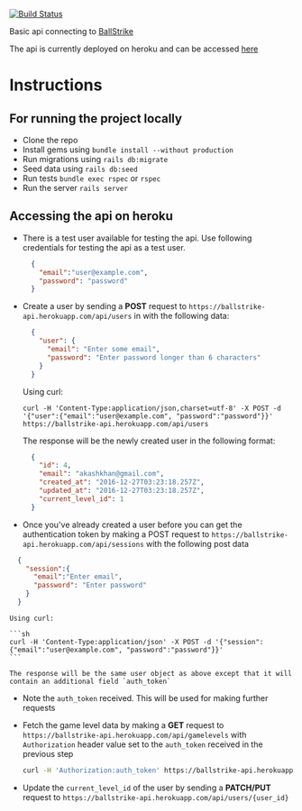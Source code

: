 [![Build Status](https://travis-ci.org/akash93/ball-strike-api.svg?branch=master)](https://travis-ci.org/akash93/ball-strike-api)

Basic api connecting to [ BallStrike ]( https://github.com/akash93/ball-strike )

The api is currently deployed on heroku and can be accessed [here](https://ballstrike-api.herokuapp.com)

# Instructions

## For running the project locally

  * Clone the repo
  * Install gems using `bundle install --without production`
  * Run migrations using `rails db:migrate`
  * Seed data using `rails db:seed`
  * Run tests `bundle exec rspec` or `rspec`
  * Run the server `rails server`

## Accessing the api on heroku

  * There is a test user available for testing the api. Use following credentials for testing the api as a test user.

    ```json
      {
        "email":"user@example.com",
        "password": "password"
      }

    ```
  * Create a user by sending a **POST** request to `https://ballstrike-api.herokuapp.com/api/users` in with the following data:

    ```json
      {
        "user": {
          "email": "Enter some email",
          "password": "Enter password longer than 6 characters"
        }
      }
    ```
    Using curl:

    `curl -H 'Content-Type:application/json,charset=utf-8' -X POST -d '{"user":{"email":"user@example.com", "password":"password"}}' https://ballstrike-api.herokuapp.com/api/users `

    The response will be the newly created user in the following format:

    ```json
      {
        "id": 4,
        "email": "akashkhan@gmail.com",
        "created_at": "2016-12-27T03:23:18.257Z",
        "updated_at": "2016-12-27T03:23:18.257Z",
        "current_level_id": 1
      }
    ```

  * Once you've already created a user before you can get the authentication token by making a POST request to
  `https://ballstrike-api.herokuapp.com/api/sessions` with the following post data

  ```json
    {
      "session":{
        "email":"Enter email",
        "password": "Enter password"
      }
    }
  ```
    Using curl:

    ```sh
    curl -H 'Content-Type:application/json' -X POST -d '{"session":{"email":"user@example.com", "password":"password"}}'
    ```
    
    The response will be the same user object as above except that it will contain an additional field `auth_token`

  * Note the `auth_token` received. This will be used for making further requests
  * Fetch the game level data by making a **GET** request to `https://ballstrike-api.herokuapp.com/api/gamelevels` with `Authorization` header value set to the `auth_token` received in the previous step

    ```sh
    curl -H 'Authorization:auth_token' https://ballstrike-api.herokuapp.com/api/gamelevels
    ```

  * Update the `current_level_id` of the user by sending a **PATCH/PUT** request to `https://ballstrike-api.herokuapp.com/api/users/{user_id}`
